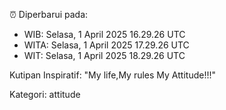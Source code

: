 ⏰ Diperbarui pada:
- WIB: Selasa, 1 April 2025 16.29.26 UTC
- WITA: Selasa, 1 April 2025 17.29.26 UTC
- WIT: Selasa, 1 April 2025 18.29.26 UTC

Kutipan Inspiratif:
"My life,My rules My Attitude!!!"


Kategori: attitude

